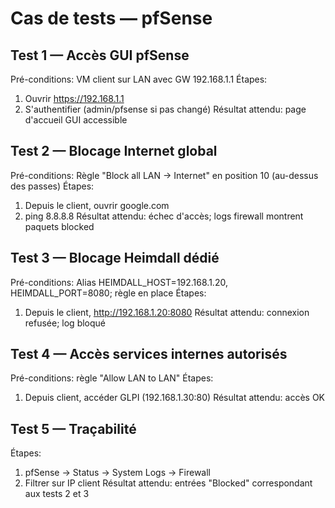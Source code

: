 # Cas de tests — pfSense

## Test 1 — Accès GUI pfSense
Pré-conditions: VM client sur LAN avec GW 192.168.1.1
Étapes:
  1) Ouvrir https://192.168.1.1
  2) S'authentifier (admin/pfsense si pas changé)
Résultat attendu: page d'accueil GUI accessible

## Test 2 — Blocage Internet global
Pré-conditions: Règle "Block all LAN -> Internet" en position 10 (au-dessus des passes)
Étapes:
  1) Depuis le client, ouvrir google.com
  2) ping 8.8.8.8
Résultat attendu: échec d'accès; logs firewall montrent paquets blocked

## Test 3 — Blocage Heimdall dédié
Pré-conditions: Alias HEIMDALL_HOST=192.168.1.20, HEIMDALL_PORT=8080; règle en place
Étapes:
  1) Depuis le client, http://192.168.1.20:8080
Résultat attendu: connexion refusée; log bloqué

## Test 4 — Accès services internes autorisés
Pré-conditions: règle "Allow LAN to LAN"
Étapes:
  1) Depuis client, accéder GLPI (192.168.1.30:80)
Résultat attendu: accès OK

## Test 5 — Traçabilité
Étapes:
  1) pfSense → Status → System Logs → Firewall
  2) Filtrer sur IP client
Résultat attendu: entrées "Blocked" correspondant aux tests 2 et 3
